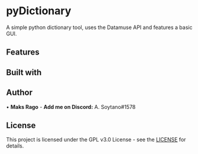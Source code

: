 # pyDictionary
A simple python dictionary tool, uses the Datamuse API and features a basic GUI.

## Features

## Built with

## Author
• **Maks Rago** - **Add me on Discord:** A. Soytano#1578

## License
This project is licensed under the GPL v3.0 License - see the [LICENSE](LICENSE) for details.

